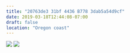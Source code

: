 ```yaml
---
title: "20763de3 31bf 4436 B778 3dab5a54d9cf"
date: 2019-03-18T12:44:08-07:00
draft: false
location: "Oregon coast"
---
```


![](https://d17enza3bfujl8.cloudfront.net/DSCF7267.jpg)
![](https://d17enza3bfujl8.cloudfront.net/DSCF7276.jpg)
